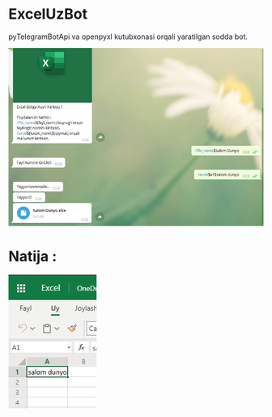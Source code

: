 # ExcelUzBot

pyTelegramBotApi va openpyxl kutubxonasi orqali yaratilgan sodda bot.

![Foydalanish quiyadigcha : ](https://github.com/000bakhtiyor/ExcelUzBot/blob/main/%D0%A1%D0%BD%D0%B8%D0%BC%D0%BE%D0%BA.JPG)

# Natija :

![Natija quyidagicha : ](https://github.com/000bakhtiyor/ExcelUzBot/blob/main/%D0%A1%D0%BD%D0%B8%D0%BC%D0%BE%D0%BA3.JPG)
